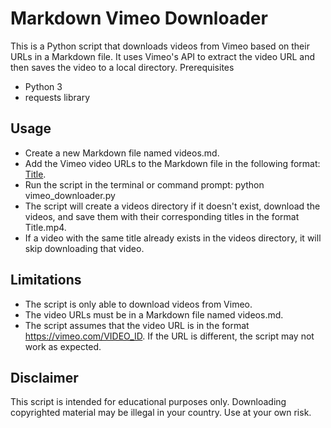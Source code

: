 # Markdown Vimeo Downloader


This is a Python script that downloads videos from Vimeo based on their URLs in a Markdown file. It uses Vimeo's API to extract the video URL and then saves the video to a local directory.
Prerequisites

- Python 3
- requests library

## Usage

- Create a new Markdown file named videos.md.
- Add the Vimeo video URLs to the Markdown file in the following format: [Title](URL).
- Run the script in the terminal or command prompt: python vimeo_downloader.py
- The script will create a videos directory if it doesn't exist, download the videos, and save them with their corresponding titles in the format Title.mp4.
- If a video with the same title already exists in the videos directory, it will skip downloading that video.

## Limitations

- The script is only able to download videos from Vimeo.
- The video URLs must be in a Markdown file named videos.md.
- The script assumes that the video URL is in the format https://vimeo.com/VIDEO_ID. If the URL is different, the script may not work as expected.

## Disclaimer

This script is intended for educational purposes only. Downloading copyrighted material may be illegal in your country. Use at your own risk.